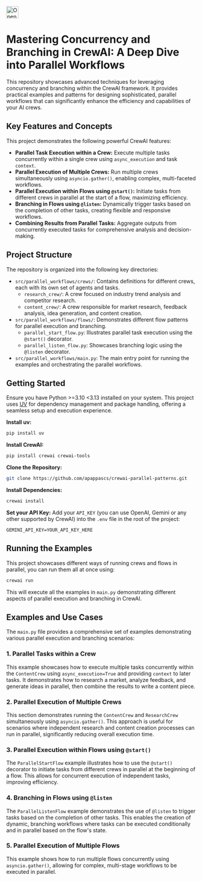 <a href="https://idx.google.com/import?url=https%3A%2F%2Fgithub.com%2Fapappascs%2Fcrewai-parallel-patterns">
  <picture>
    <source
      media="(prefers-color-scheme: dark)"
      srcset="https://cdn.idx.dev/btn/open_dark_32.svg">
    <source
      media="(prefers-color-scheme: light)"
      srcset="https://cdn.idx.dev/btn/open_light_32.svg">
    <img
      height="32"
      alt="Open in IDX"
      src="https://cdn.idx.dev/btn/open_purple_32.svg">
  </picture>
</a>

# Mastering Concurrency and Branching in CrewAI: A Deep Dive into Parallel Workflows

This repository showcases advanced techniques for leveraging concurrency and branching within the CrewAI framework. It provides practical examples and patterns for designing sophisticated, parallel workflows that can significantly enhance the efficiency and capabilities of your AI crews.

## Key Features and Concepts

This project demonstrates the following powerful CrewAI features:

-   **Parallel Task Execution within a Crew:** Execute multiple tasks concurrently within a single crew using `async_execution` and task `context`.
-   **Parallel Execution of Multiple Crews:** Run multiple crews simultaneously using `asyncio.gather()`, enabling complex, multi-faceted workflows.
-   **Parallel Execution within Flows using `@start()`:** Initiate tasks from different crews in parallel at the start of a flow, maximizing efficiency.
-   **Branching in Flows using `@listen`:** Dynamically trigger tasks based on the completion of other tasks, creating flexible and responsive workflows.
-   **Combining Results from Parallel Tasks:** Aggregate outputs from concurrently executed tasks for comprehensive analysis and decision-making.

## Project Structure

The repository is organized into the following key directories:

-   `src/parallel_workflows/crews/`: Contains definitions for different crews, each with its own set of agents and tasks.
    -   `research_crew/`:  A crew focused on industry trend analysis and competitor research.
    -   `content_crew/`: A crew responsible for market research, feedback analysis, idea generation, and content creation.
-   `src/parallel_workflows/flows/`:  Demonstrates different flow patterns for parallel execution and branching.
    -   `parallel_start_flow.py`:  Illustrates parallel task execution using the `@start()` decorator.
    -   `parallel_listen_flow.py`: Showcases branching logic using the `@listen` decorator.
-   `src/parallel_workflows/main.py`:  The main entry point for running the examples and orchestrating the parallel workflows.

## Getting Started

Ensure you have Python >=3.10 <3.13 installed on your system. This project uses [UV](https://docs.astral.sh/uv/) for dependency management and package handling, offering a seamless setup and execution experience.

**Install uv:**

```bash
pip install uv
```

**Install CrewAI:**

```bash
pip install crewai crewai-tools
```

**Clone the Repository:**

```bash
git clone https://github.com/apappascs/crewai-parallel-patterns.git
```

**Install Dependencies:**

```bash
crewai install
```

**Set your API Key:**
Add your `API_KEY` (you can use OpenAI, Gemini or any other supported by CrewAI) into the `.env` file in the root of the project:
```
GEMINI_API_KEY=YOUR_API_KEY_HERE
```

## Running the Examples

This project showcases different ways of running crews and flows in parallel, you can run them all at once using:

```bash
crewai run
```

This will execute all the examples in `main.py` demonstrating different aspects of parallel execution and branching in CrewAI.

## Examples and Use Cases

The `main.py` file provides a comprehensive set of examples demonstrating various parallel execution and branching scenarios:

### 1. Parallel Tasks within a Crew

This example showcases how to execute multiple tasks concurrently within the `ContentCrew` using `async_execution=True` and providing `context` to later tasks. It demonstrates how to research a market, analyze feedback, and generate ideas in parallel, then combine the results to write a content piece.

### 2. Parallel Execution of Multiple Crews

This section demonstrates running the `ContentCrew` and `ResearchCrew` simultaneously using `asyncio.gather()`. This approach is useful for scenarios where independent research and content creation processes can run in parallel, significantly reducing overall execution time.

### 3. Parallel Execution within Flows using `@start()`

The `ParallelStartFlow` example illustrates how to use the `@start()` decorator to initiate tasks from different crews in parallel at the beginning of a flow. This allows for concurrent execution of independent tasks, improving efficiency.

### 4. Branching in Flows using `@listen`

The `ParallelListenFlow` example demonstrates the use of `@listen` to trigger tasks based on the completion of other tasks. This enables the creation of dynamic, branching workflows where tasks can be executed conditionally and in parallel based on the flow's state.

### 5. Parallel Execution of Multiple Flows

This example shows how to run multiple flows concurrently using `asyncio.gather()`, allowing for complex, multi-stage workflows to be executed in parallel.

